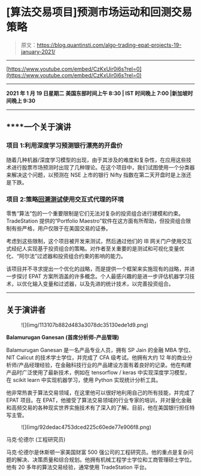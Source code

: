 # [算法交易项目]预测市场运动和回测交易策略

> 原文：<https://blog.quantinsti.com/algo-trading-epat-projects-19-january-2021/>

* * *

[https://www.youtube.com/embed/CzKxUir0i6s?rel=0](https://www.youtube.com/embed/CzKxUir0i6s?rel=0)

* * *

**2021 年 1 月 19 日星期二**
**美国东部时间上午 8:30 | IST 时间晚上 7:00 |新加坡时间晚上 9:30**

* * *

## ****一个**关于演讲**

### **项目 1:利用深度学习预测银行漂亮的开盘价**

随着几种机器/深度学习模型的出现，由于其涉及的难度和复杂性，在应用这些技术进行股票市场预测时出现了几种理论。在这个项目中，我们试图使用一个分类器来解决这个问题，以预测在 NSE 上市的银行 Nifty 指数在第二天开盘时是上涨还是下跌。

### **项目 2:策略[回溯测试](https://quantra.quantinsti.com/course/backtesting-trading-strategies)使用交互式代理的环境**

零售“算法”包的一个重要限制是它们无法对复杂的投资组合进行建模和约束。TradeStation 提供的“Portfolio Maestro”软件在这方面有所帮助，但投资组合限制有些严格，用户仅限于在美国交易的证券。

考虑到这些限制，这个项目被开发来测试，然后通过他们的 IB 网关门户使用交互式经纪人实现基于投资组合的策略。对作者至关重要的是测试和可视化变量优化、“阿尔法”过滤器和投资组合约束的影响的能力。

该项目并不寻求提出一个优化的战略，而是提供一个框架来实施现有的战略，并进一步探讨 EPAT 方案所涵盖的许多概念。个人最感兴趣的是进一步评估机器学习技术，以优化输入变量和过滤器，以及先进的统计技术，以完善投资组合。

* * *

## **关于演讲者**

<figure class="kg-card kg-image-card">![](img/113107b882d483a3078dc35130ede1d9.png)</figure>

**Balamurugan Ganesan**
**(首席分析师-产品管理)**

Balamurugan Ganesan 是一名产品专业人员，拥有 SP Jain 的金融 MBA 学位、NIT Calicut 的技术学士学位，并完成了 CFA 级考试。他拥有大约 12 年的商业分析师/产品经理经验，在金融科技行业的产品建设方面有着良好的记录。他在构建产品时广泛使用了最新技术，例如在 tensorflow / keras 中实现深度学习模型，在 scikit learn 中实现机器学习，使用 Python 实现统计分析工具。

他非常热衷于算法交易领域，在这里他可以很好地利用自己的所有技能，并完成了 EPAT 项目。在 EPAT，他接受了算法交易领域的行业专家的培训，并对量化金融和高频交易的各种现实世界实施技术有了深入的了解。目前，他在美国银行担任特写主管。

<figure class="kg-card kg-image-card">![](img/92dedac4753dced225c60ede77e906f8.png)</figure>

马克·伦德尔
(工程研究员)

马克·伦德尔是休斯顿一家美国财富 500 强公司的工程研究员。他的重点是复杂问题的解决、决策质量和综合规划。他拥有机械工程学士学位和工商管理硕士学位。他有 20 多年的算法交易经验，通常使用 TradeStation 平台。